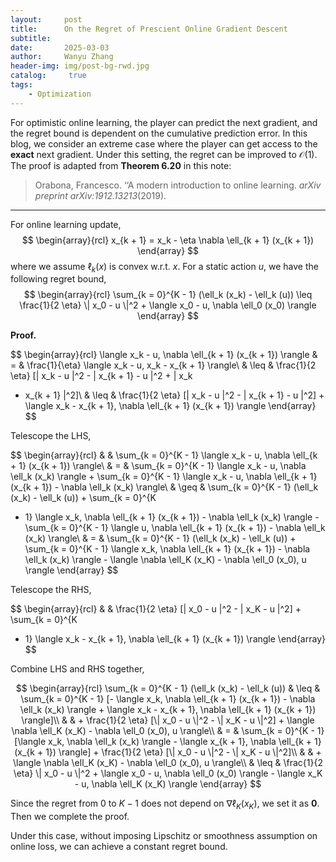 ```yaml
---
layout:     post
title:      On the Regret of Prescient Online Gradient Descent
subtitle:   
date:       2025-03-03
author:     Wanyu Zhang
header-img: img/post-bg-rwd.jpg
catalog: 	 true
tags:
    - Optimization
---
```


For optimistic online learning, the player can predict the next gradient, and the regret bound is dependent on the cumulative prediction error. In this blog, we consider an extreme case where the player can get access to the **exact** next gradient. Under this setting, the regret can be improved to $\mathcal{O} 
(1)$. The proof is adapted from **Theorem 6.20** in this note:

>  Orabona, Francesco. ‘‘A modern introduction to online learning. *arXiv preprint arXiv:1912.13213*(2019).

------

For online learning update,
$$
\begin{array}{rcl}
x_{k + 1} = x_k - \eta \nabla \ell_{k + 1} (x_{k + 1})
\end{array}
$$
where we assume $\ell_k (x)$ is convex w.r.t. $x$. For a static action $u$, we have the following regret bound,
$$
\begin{array}{rcl}
\sum_{k = 0}^{K - 1} (\ell_k (x_k) - \ell_k (u)) \leq \frac{1}{2 \eta} \|
   x_0 - u \|^2 + \langle x_0 - u, \nabla \ell_0 (x_0) \rangle
\end{array}
$$

**Proof.**

$$
\begin{array}{rcl}
  \langle x_k - u, \nabla \ell_{k + 1} (x_{k + 1}) \rangle & = &
  \frac{1}{\eta} \langle x_k - u, x_k - x_{k + 1} \rangle\\
  & \leq & \frac{1}{2 \eta} [\| x_k - u \|^2 - \| x_{k + 1} - u \|^2 + \| x_k
  - x_{k + 1} \|^2]\\
  & \leq & \frac{1}{2 \eta} [\| x_k - u \|^2 - \| x_{k + 1} - u \|^2] +
  \langle x_k - x_{k + 1}, \nabla \ell_{k + 1} (x_{k + 1}) \rangle
\end{array}
$$

Telescope the LHS,

$$
\begin{array}{rcl}
  &  & \sum_{k = 0}^{K - 1} \langle x_k - u, \nabla \ell_{k + 1} (x_{k + 1})
  \rangle\\
  & = & \sum_{k = 0}^{K - 1} \langle x_k - u, \nabla \ell_k (x_k) \rangle +
  \sum_{k = 0}^{K - 1} \langle x_k - u, \nabla \ell_{k + 1} (x_{k + 1}) -
  \nabla \ell_k (x_k) \rangle\\
  & \geq & \sum_{k = 0}^{K - 1} (\ell_k (x_k) - \ell_k (u)) + \sum_{k = 0}^{K
  - 1} \langle x_k, \nabla \ell_{k + 1} (x_{k + 1}) - \nabla \ell_k (x_k)
  \rangle - \sum_{k = 0}^{K - 1} \langle u, \nabla \ell_{k + 1} (x_{k + 1}) -
  \nabla \ell_k (x_k) \rangle\\
  & = & \sum_{k = 0}^{K - 1} (\ell_k (x_k) - \ell_k (u)) + \sum_{k = 0}^{K -
  1} \langle x_k, \nabla \ell_{k + 1} (x_{k + 1}) - \nabla \ell_k (x_k)
  \rangle - \langle \nabla \ell_K (x_K) - \nabla \ell_0 (x_0), u \rangle
\end{array}
$$

Telescope the RHS,

$$
\begin{array}{rcl}
  &  & \frac{1}{2 \eta} [\| x_0 - u \|^2 - \| x_K - u \|^2] + \sum_{k = 0}^{K
  - 1} \langle x_k - x_{k + 1}, \nabla \ell_{k + 1} (x_{k + 1}) \rangle
\end{array}
$$

Combine LHS and RHS together,

$$
\begin{array}{rcl}
  \sum_{k = 0}^{K - 1} (\ell_k (x_k) - \ell_k (u)) & \leq & \sum_{k = 0}^{K -
  1} [- \langle x_k, \nabla \ell_{k + 1} (x_{k + 1}) - \nabla \ell_k (x_k)
  \rangle + \langle x_k - x_{k + 1}, \nabla \ell_{k + 1} (x_{k + 1})
  \rangle]\\
  &  & + \frac{1}{2 \eta} [\| x_0 - u \|^2 - \| x_K - u \|^2] + \langle
  \nabla \ell_K (x_K) - \nabla \ell_0 (x_0), u \rangle\\
  & = & \sum_{k = 0}^{K - 1} [\langle x_k, \nabla \ell_k (x_k) \rangle -
  \langle x_{k + 1}, \nabla \ell_{k + 1} (x_{k + 1}) \rangle] + \frac{1}{2
  \eta} [\| x_0 - u \|^2 - \| x_K - u \|^2]\\
  &  & + \langle \nabla \ell_K (x_K) - \nabla \ell_0 (x_0), u \rangle\\
  & \leq & \frac{1}{2 \eta} \| x_0 - u \|^2 + \langle x_0 - u, \nabla \ell_0
  (x_0) \rangle - \langle x_K - u, \nabla \ell_K (x_K) \rangle
\end{array}
$$

Since the regret from $0$ to $K - 1$ does not depend on $\nabla \ell_K (x_K)$, we set it as ${\boldsymbol{0}}$. Then we complete the proof.

Under this case, without imposing Lipschitz or smoothness assumption on online loss, we can achieve a constant regret bound.
